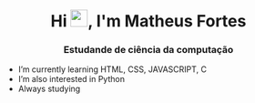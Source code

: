 <h1 align="center">Hi <img src="https://raw.githubusercontent.com/kaueMarques/kaueMarques/master/hi.gif" width="30px">, I'm Matheus Fortes</h1>
<h3 align="center">Estudande de ciência da computação</h3>


- I’m currently learning HTML, CSS, JAVASCRIPT, C
- I’m also interested in Python 
- Always studying
